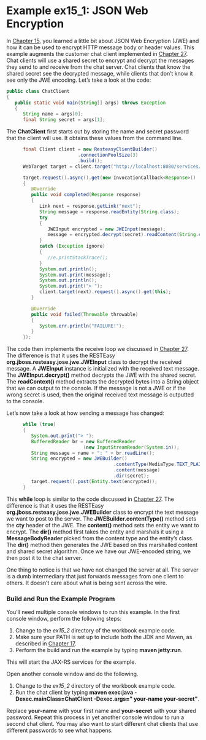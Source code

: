 # Example ex15_1: JSON Web Encryption


In [Chapter 15](../../part1/chapter15/securing_jax_rs.md), you learned a little bit about JSON Web Encryption (JWE) and how it can be used to encrypt HTTP message body or header values. This example augments the customer chat client implemented in [Chapter 27](../chapter27/examples_for_chapter_13.md). Chat clients will use a shared secret to encrypt and decrypt the messages they send to and receive from the chat server. Chat clients that know the shared secret see the decrypted message, while clients that don’t know it see only the JWE encoding. Let’s take a look at the code:


```Java:src/main/java/ChatClient.java
public class ChatClient
{
   public static void main(String[] args) throws Exception
   {
      String name = args[0];
      final String secret = args[1];
```


The **ChatClient** first starts out by storing the name and secret password that the client will use. It obtains these values from the command line.



```Java
      final Client client = new ResteasyClientBuilder()
                          .connectionPoolSize(3)
                          .build();
      WebTarget target = client.target("http://localhost:8080/services/chat");

      target.request().async().get(new InvocationCallback<Response>()
      {
         @Override
         public void completed(Response response)
         {
            Link next = response.getLink("next");
            String message = response.readEntity(String.class);
            try
            {
               JWEInput encrypted = new JWEInput(message);
               message = encrypted.decrypt(secret).readContent(String.class);
            }
            catch (Exception ignore)
            {
               //e.printStackTrace();
            }
            System.out.println();
            System.out.print(message);
            System.out.println();
            System.out.print("> ");
            client.target(next).request().async().get(this);
         }

         @Override
         public void failed(Throwable throwable)
         {
            System.err.println("FAILURE!");
         }
      });
```


The code then implements the receive loop we discussed in [Chapter 27](../chapter27/examples_for_chapter_13.md). The difference is that it uses the RESTEasy **org.jboss.resteasy.jose.jwe.JWEInput** class to decrypt the received message. A **JWEInput** instance is initialized with the received text message. The **JWEInput.decrypt()** method decrypts the JWE with the shared secret. The **readContext()** method extracts the decrypted bytes into a String object that we can output to the console. If the message is not a JWE or if the wrong secret is used, then the original received text message is outputted to the console.



Let’s now take a look at how sending a message has changed:


```Java
      while (true)
      {
         System.out.print("> ");
         BufferedReader br = new BufferedReader
                            (new InputStreamReader(System.in));
         String message = name + ": " + br.readLine();
         String encrypted = new JWEBuilder()
                                       .contentType(MediaType.TEXT_PLAIN_TYPE)
                                       .content(message)
                                       .dir(secret);
         target.request().post(Entity.text(encrypted));
      }
```


This **while** loop is similar to the code discussed in [Chapter 27](../chapter27/examples_for_chapter_13.md). The difference is that it uses the RESTEasy **org.jboss.resteasy.jose.jwe.JWEBuilder** class to encrypt the text message we want to post to the server. The **JWEBuilder.contentType()** method sets the **cty** header of the JWE. The **content()** method sets the entity we want to encrypt. The **dir()** method first takes the entity and marshals it using a **MessageBodyReader** picked from the content type and the entity’s class. The **dir()** method then generates the JWE based on this marshalled content and shared secret algorithm. Once we have our JWE-encoded string, we then post it to the chat server.


One thing to notice is that we have not changed the server at all. The server is a dumb intermediary that just forwards messages from one client to others. It doesn’t care about what is being sent across the wire.



### Build and Run the Example Program


You’ll need multiple console windows to run this example. In the first console window, perform the following steps:


1. Change to the *ex15_2* directory of the workbook example code.
2. Make sure your PATH is set up to include both the JDK and Maven, as described in [Chapter 17](../chapter17/workbook_introduction.md).
3. Perform the build and run the example by typing **maven jetty:run**.


This will start the JAX-RS services for the example.


Open another console window and do the following.


1. Change to the *ex15_2* directory of the workbook example code.
2. Run the chat client by typing **maven exec:java -Dexec.mainClass=ChatClient -Dexec.args=" your-name your-secret"**.



Replace **your-name** with your first name and **your-secret** with your shared password. Repeat this process in yet another console window to run a second chat client. You may also want to start different chat clients that use different passwords to see what happens.
